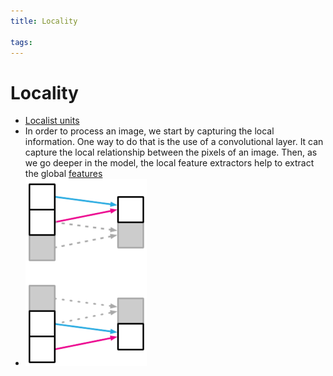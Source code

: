 ```yaml
---
title: Locality

tags: 
---
```


# Locality
- [Localist units](Localist%20units.md)
- In order to process an image, we start by capturing the local information. One way to do that is the use of a convolutional layer. It can capture the local relationship between the pixels of an image. Then, as we go deeper in the model, the local feature extractors help to extract the global [features](Features.md)
- ![](assets/locality-194x300.webp)


































